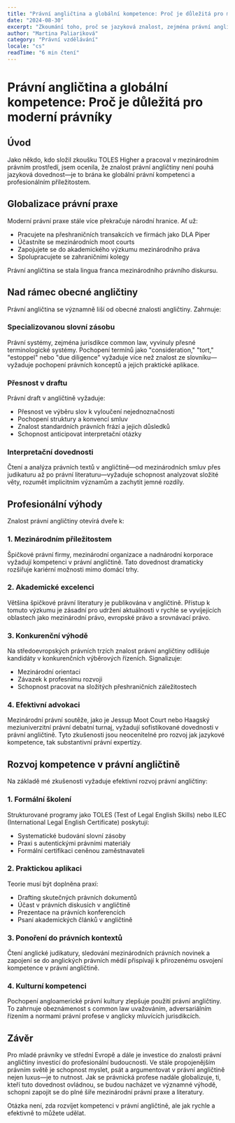 ```yaml
---
title: "Právní angličtina a globální kompetence: Proč je důležitá pro moderní právníky"
date: "2024-08-30"
excerpt: "Zkoumání toho, proč se jazyková znalost, zejména právní angličtiny, stala nepostradatelnou profesionální výhodou v stále globalizovanějším oboru mezinárodního práva."
author: "Martina Paliariková"
category: "Právní vzdělávání"
locale: "cs"
readTime: "6 min čtení"
---
```


# Právní angličtina a globální kompetence: Proč je důležitá pro moderní právníky

## Úvod

Jako někdo, kdo složil zkoušku TOLES Higher a pracoval v mezinárodním právním prostředí, jsem ocenila, že znalost právní angličtiny není pouhá jazyková dovednost—je to brána ke globální právní kompetenci a profesionálním příležitostem.

## Globalizace právní praxe

Moderní právní praxe stále více překračuje národní hranice. Ať už:

- Pracujete na přeshraničních transakcích ve firmách jako DLA Piper
- Účastníte se mezinárodních moot courts
- Zapojujete se do akademického výzkumu mezinárodního práva
- Spolupracujete se zahraničními kolegy

Právní angličtina se stala lingua franca mezinárodního právního diskursu.

## Nad rámec obecné angličtiny

Právní angličtina se významně liší od obecné znalosti angličtiny. Zahrnuje:

### Specializovanou slovní zásobu

Právní systémy, zejména jurisdikce common law, vyvinuly přesné terminologické systémy. Pochopení termínů jako "consideration," "tort," "estoppel" nebo "due diligence" vyžaduje více než znalost ze slovníku—vyžaduje pochopení právních konceptů a jejich praktické aplikace.

### Přesnost v draftu

Právní draft v angličtině vyžaduje:

- Přesnost ve výběru slov k vyloučení nejednoznačnosti
- Pochopení struktury a konvencí smluv
- Znalost standardních právních frází a jejich důsledků
- Schopnost anticipovat interpretační otázky

### Interpretační dovednosti

Čtení a analýza právních textů v angličtině—od mezinárodních smluv přes judikaturu až po právní literaturu—vyžaduje schopnost analyzovat složité věty, rozumět implicitním významům a zachytit jemné rozdíly.

## Profesionální výhody

Znalost právní angličtiny otevírá dveře k:

### 1. Mezinárodním příležitostem

Špičkové právní firmy, mezinárodní organizace a nadnárodní korporace vyžadují kompetenci v právní angličtině. Tato dovednost dramaticky rozšiřuje kariérní možnosti mimo domácí trhy.

### 2. Akademické excelenci

Většina špičkové právní literatury je publikována v angličtině. Přístup k tomuto výzkumu je zásadní pro udržení aktuálnosti v rychle se vyvíjejících oblastech jako mezinárodní právo, evropské právo a srovnávací právo.

### 3. Konkurenční výhodě

Na středoevropských právních trzích znalost právní angličtiny odlišuje kandidáty v konkurenčních výběrových řízeních. Signalizuje:

- Mezinárodní orientaci
- Závazek k profesnímu rozvoji
- Schopnost pracovat na složitých přeshraničních záležitostech

### 4. Efektivní advokaci

Mezinárodní právní soutěže, jako je Jessup Moot Court nebo Haagský meziuniverzitní právní debatní turnaj, vyžadují sofistikované dovednosti v právní angličtině. Tyto zkušenosti jsou neocenitelné pro rozvoj jak jazykové kompetence, tak substantivní právní expertízy.

## Rozvoj kompetence v právní angličtině

Na základě mé zkušenosti vyžaduje efektivní rozvoj právní angličtiny:

### 1. Formální školení

Strukturované programy jako TOLES (Test of Legal English Skills) nebo ILEC (International Legal English Certificate) poskytují:

- Systematické budování slovní zásoby
- Praxi s autentickými právními materiály
- Formální certifikaci ceněnou zaměstnavateli

### 2. Praktickou aplikaci

Teorie musí být doplněna praxí:

- Drafting skutečných právních dokumentů
- Účast v právních diskusích v angličtině
- Prezentace na právních konferencích
- Psaní akademických článků v angličtině

### 3. Ponoření do právních kontextů

Čtení anglické judikatury, sledování mezinárodních právních novinek a zapojení se do anglických právních médií přispívají k přirozenému osvojení kompetence v právní angličtině.

### 4. Kulturní kompetenci

Pochopení angloamerické právní kultury zlepšuje použití právní angličtiny. To zahrnuje obeznámenost s common law uvažováním, adversariálním řízením a normami právní profese v anglicky mluvících jurisdikcích.

## Závěr

Pro mladé právníky ve střední Evropě a dále je investice do znalosti právní angličtiny investicí do profesionální budoucnosti. Ve stále propojenějším právním světě je schopnost myslet, psát a argumentovat v právní angličtině nejen luxus—je to nutnost. Jak se právnická profese nadále globalizuje, ti, kteří tuto dovednost ovládnou, se budou nacházet ve významné výhodě, schopni zapojit se do plné šíře mezinárodní právní praxe a literatury.

Otázka není, zda rozvíjet kompetenci v právní angličtině, ale jak rychle a efektivně to můžete udělat.

